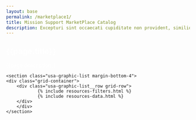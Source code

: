 ```yaml
---
layout: base
permalink: /marketplace1/
title: Mission Support MarketPlace Catalog
description: Excepturi sint occaecati cupiditate non provident, similique sunt in culpa qui officia deserunt mollitia animi, id est laborum et dolorum fuga. Et harum quidem rerum facilis est et quidem expedita dist. Ase Nam libero tempore. At vero eos et accusamus et iusto odio dignissimos ducimus qui blanditiis ssdasas praesentium voluptatum deleniti atque corrupti quos dolores et quas. Ase Nam libero tempore.
---
```


<div id="main-content" class="usa-layout-docs">
    <section class="usa-graphic-list margin-bottom-4">
        <div class="usa-hero clearfix " style="background-image: url('{{ site.baseurl }}/assets/images/homepage-update-image-2.png');background-repeat:no-repeat">
            <div class="grid-container">
                <div class="usa-width-whole hero-content text-center">
                    <h1 style="color:white">{{page.title}}</h1>
                    <p style="color:white">{{page.description}}</p>
                </div>
            </div>
        </div>
    </section>

    <section class="usa-graphic-list margin-bottom-4">
    <div class="grid-container">
        <div class="usa-graphic-list__row grid-row">
                {% include resources-filters.html %}
                {% include resources-data.html %}
        </div>
        </div>
    </section>
</div>
